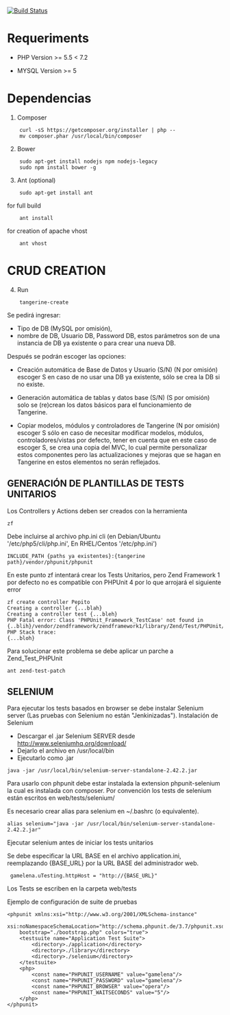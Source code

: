 [![Build Status](https://travis-ci.org/Gamelena/tangerine.svg?branch=develop)](https://travis-ci.org/Gamelena/tangerine)

Requeriments
======================

- PHP Version >= 5.5 < 7.2

- MYSQL Version >= 5


Dependencias
============

1. Composer
```
	curl -sS https://getcomposer.org/installer | php -- 
	mv composer.phar /usr/local/bin/composer
```

2. Bower
```
	sudo apt-get install nodejs npm nodejs-legacy
	sudo npm install bower -g
```

3. Ant (optional)
```
	sudo apt-get install ant
```

for full build
	
```	
	ant install
```
	
for creation of apache vhost
```
	ant vhost
```


CRUD CREATION
============

4. Run
```
	tangerine-create 
```
Se pedirá ingresar: 
-	Tipo de DB (MySQL por omisión), 
-	nombre de DB, Usuario DB, Password DB,  estos parámetros son de una instancia de DB ya existente o para crear una nueva DB.

Después se podrán escoger las opciones:

 - Creación automática de Base de Datos y Usuario (S/N) (N por omisión)
   escoger S en caso de no usar una DB ya existente, sólo se crea la DB
   si no existe.

	

 - Generación automática de tablas y datos base (S/N) (S por omisión)
   solo se (re)crean los datos básicos para el funcionamiento de
   Tangerine.

	

 - Copiar modelos, módulos y controladores de Tangerine (N por omisión)
   escoger S sólo en caso de necesitar modificar modelos, módulos,
   controladores/vistas por defecto, tener en cuenta que en este caso de
   escoger S, se crea una copia del MVC, lo cual permite personalizar
   estos componentes pero las actualizaciones y mejoras que se hagan en
   Tangerine en estos elementos no serán reflejados.



GENERACIÓN DE PLANTILLAS DE TESTS UNITARIOS
-------------------------------------------
Los Controllers y Actions deben ser creados con la herramienta
```
zf
```
Debe incluirse al archivo php.ini cli (en Debian/Ubuntu '/etc/php5/cli/php.ini', En RHEL/Centos '/etc/php.ini')
```
INCLUDE_PATH {paths ya existentes}:{tangerine path}/vendor/phpunit/phpunit
```
En este punto zf intentará crear los Tests Unitarios, pero Zend Framework 1 por defecto no es compatible con PHPUnit 4 por lo que arrojará el siguiente error
```
zf create controller Pepito
Creating a controller {...blah}
Creating a controller test {...bleh}
PHP Fatal error: Class 'PHPUnit_Framework_TestCase' not found in {..blih}/vendor/zendframework/zendframework1/library/Zend/Test/PHPUnit/ControllerTestCase.php
PHP Stack trace:
{...bloh}
``` 
Para solucionar este problema se debe aplicar un parche a Zend_Test_PHPUnit
```
ant zend-test-patch
```

SELENIUM
--------
Para ejecutar los tests basados en browser se debe instalar Selenium server (Las pruebas con Selenium no están "Jenkinizadas").
Instalación de Selenium
- Descargar el .jar Selenium SERVER desde http://www.seleniumhq.org/download/
- Dejarlo el archivo en /usr/local/bin 
- Ejecutarlo como .jar
```
java -jar /usr/local/bin/selenium-server-standalone-2.42.2.jar
```


Para usarlo con phpunit debe estar instalada la extension phpunit-selenium la cual es instalada con composer.
Por convención los tests de selenium están escritos en web/tests/selenium/

Es necesario crear alias para selenium en ~/.bashrc (o equivalente).
```
alias selenium="java -jar /usr/local/bin/selenium-server-standalone-2.42.2.jar"
```
Ejecutar selenium antes de iniciar los tests unitarios


Se debe especificar la URL BASE en el archivo application.ini, reemplazando {BASE_URL} por la URL BASE del administrador web.
```
 gamelena.uTesting.httpHost = "http://{BASE_URL}"
```

Los Tests se escriben en la carpeta web/tests

Ejemplo de configuración de suite de pruebas

```
<phpunit xmlns:xsi="http://www.w3.org/2001/XMLSchema-instance" 
    xsi:noNamespaceSchemaLocation="http://schema.phpunit.de/3.7/phpunit.xsd"
    bootstrap="./bootstrap.php" colors="true">
    <testsuite name="Application Test Suite">
        <directory>./application</directory>
        <directory>./library</directory>
        <directory>./selenium</directory>
    </testsuite>
    <php>
        <const name="PHPUNIT_USERNAME" value="gamelena"/>
        <const name="PHPUNIT_PASSWORD" value="gamelena"/>
        <const name="PHPUNIT_BROWSER" value="opera"/>
        <const name="PHPUNIT_WAITSECONDS" value="5"/>
    </php>
</phpunit>
```
